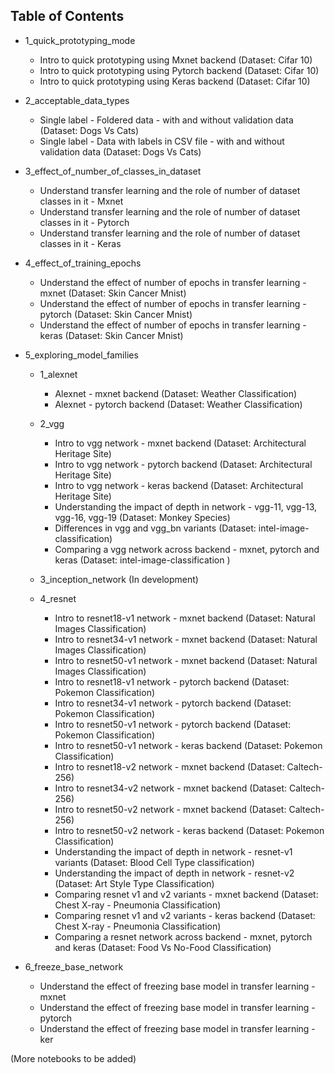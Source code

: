 ## Table of Contents


- 1_quick_prototyping_mode
    - Intro to quick prototyping using Mxnet backend (Dataset: Cifar 10)
    - Intro to quick prototyping using Pytorch backend (Dataset: Cifar 10)
    - Intro to quick prototyping using Keras backend (Dataset: Cifar 10)


- 2_acceptable_data_types
    - Single label - Foldered data  - with and without validation data (Dataset: Dogs Vs Cats)
    - Single label - Data with labels in CSV file - with and without validation data  (Dataset: Dogs Vs Cats)


- 3_effect_of_number_of_classes_in_dataset
    - Understand transfer learning and the role of number of dataset classes in it - Mxnet
    - Understand transfer learning and the role of number of dataset classes in it - Pytorch
    - Understand transfer learning and the role of number of dataset classes in it - Keras


- 4_effect_of_training_epochs
    - Understand the effect of number of epochs in transfer learning - mxnet (Dataset: Skin Cancer Mnist)
    - Understand the effect of number of epochs in transfer learning - pytorch (Dataset: Skin Cancer Mnist)
    - Understand the effect of number of epochs in transfer learning - keras (Dataset: Skin Cancer Mnist)


- 5_exploring_model_families

    - 1_alexnet
        - Alexnet - mxnet backend (Dataset: Weather Classification)
        - Alexnet - pytorch backend (Dataset: Weather Classification)

    - 2_vgg
        - Intro to vgg network - mxnet backend (Dataset: Architectural Heritage Site)
        - Intro to vgg network - pytorch backend (Dataset: Architectural Heritage Site)
        - Intro to vgg network - keras backend (Dataset: Architectural Heritage Site)
        - Understanding the impact of depth in network - vgg-11, vgg-13, vgg-16, vgg-19 (Dataset: Monkey Species)
        - Differences in vgg and vgg_bn variants (Dataset: intel-image-classification)
        - Comparing a vgg network across backend - mxnet, pytorch and keras (Dataset: intel-image-classification )


     - 3_inception_network
        (In development)

     - 4_resnet
        - Intro to resnet18-v1 network - mxnet backend (Dataset: Natural Images Classification)
        - Intro to resnet34-v1 network - mxnet backend (Dataset: Natural Images Classification)
        - Intro to resnet50-v1 network - mxnet backend (Dataset: Natural Images Classification)
        - Intro to resnet18-v1 network - pytorch backend (Dataset: Pokemon Classification)
        - Intro to resnet34-v1 network - pytorch backend (Dataset: Pokemon Classification)
        - Intro to resnet50-v1 network - pytorch backend (Dataset: Pokemon Classification)
        - Intro to resnet50-v1 network - keras backend (Dataset: Pokemon Classification)
        - Intro to resnet18-v2 network - mxnet backend (Dataset: Caltech-256)
        - Intro to resnet34-v2 network - mxnet backend (Dataset: Caltech-256)
        - Intro to resnet50-v2 network - mxnet backend (Dataset: Caltech-256)
        - Intro to resnet50-v2 network - keras backend (Dataset: Pokemon Classification)
        - Understanding the impact of depth in network - resnet-v1 variants (Dataset: Blood Cell Type classification)
        - Understanding the impact of depth in network - resnet-v2 (Dataset: Art Style Type Classification)
        - Comparing resnet v1 and v2 variants - mxnet backend (Dataset: Chest X-ray - Pneumonia Classification)
        - Comparing resnet v1 and v2 variants - keras backend (Dataset: Chest X-ray - Pneumonia Classification)
        - Comparing a resnet network across backend - mxnet, pytorch and keras (Dataset: Food Vs No-Food Classification)
        
        
 - 6_freeze_base_network
     - Understand the effect of freezing base model in transfer learning - mxnet
     - Understand the effect of freezing base model in transfer learning - pytorch
     - Understand the effect of freezing base model in transfer learning - ker
            
            
            
(More notebooks to be added)
